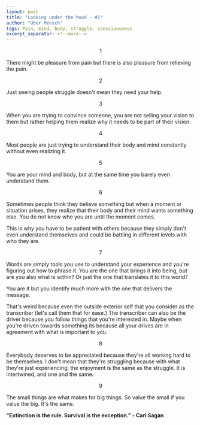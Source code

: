 ```yaml
---
layout: post
title: "Looking under the hood - #1"
author: "Uber Mensch"
tags: Pain, mind, body, struggle, consciousness
excerpt_separator: <!--more-->
---
```


<bold><center> 1 </center>

There might be pleasure from pain but there is also pleasure from relieving the pain.

<bold><center> 2 </center></bold>

Just seeing people struggle doesn't mean they need your help.

<bold><center> 3 </center></bold>

When you are trying to convince someone, you are not selling your vision to them but rather helping them realize why it needs to be part of their vision. 

<bold><center> 4 </center></bold>

Most people are just trying to understand their body and mind constantly without even realizing it.

<bold><center> 5 </center></bold>

You are your mind and body, but at the same time you barely even understand them. 

<bold><center> 6 </center></bold>

Sometimes people think they believe something but when a moment or situation arises, they realize that their body and their mind wants something else. You do not know who you are until the moment comes.

This is why you have to be patient with others because they simply don't even understand themselves and could be battling in different levels with who they are.
<bold><center> 7 </center></bold>

Words are simply tools you use to understand your experience and you're figuring out how to phrase it.  You are the one that brings it into being, but are you also what is within? Or just the one that translates it to this world?

You are it but you identify much more with the one that delivers the message.

That's weird because even the outside exterior self that you consider as the transcriber (let's call them that for ease.)  The transcriber can also be the driver because you follow things that you're interested in. Maybe when you're driven towards something its because all your drives are in agreement with what is important to you.

<bold><center> 8 </center></bold>

Everybody deserves to be appreciated because they're all working hard to be themselves. I don't mean that they're struggling because with what they're just experiencing, the enjoyment is the same as the struggle. It is intertwined, and one and the same. 

<bold><center> 9 </center></bold>

The small things are what makes for big things. So value the small if you value the big. It's the same. 

<b>"Extinction is the rule. Survival is the exception." - Carl Sagan </b>



